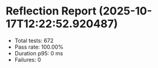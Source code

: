 # Reflection Report (2025-10-17T12:22:52.920487)

- Total tests: 672
- Pass rate: 100.00%
- Duration p95: 0 ms
- Failures: 0

